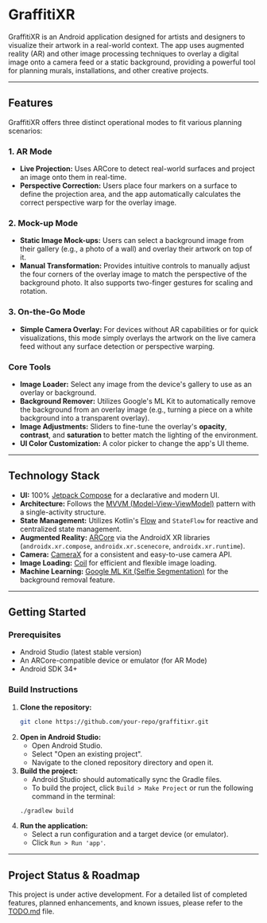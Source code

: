 # GraffitiXR

GraffitiXR is an Android application designed for artists and designers to visualize their artwork in a real-world context. The app uses augmented reality (AR) and other image processing techniques to overlay a digital image onto a camera feed or a static background, providing a powerful tool for planning murals, installations, and other creative projects.

---

## Features

GraffitiXR offers three distinct operational modes to fit various planning scenarios:

### 1. **AR Mode**
-   **Live Projection:** Uses ARCore to detect real-world surfaces and project an image onto them in real-time.
-   **Perspective Correction:** Users place four markers on a surface to define the projection area, and the app automatically calculates the correct perspective warp for the overlay image.

### 2. **Mock-up Mode**
-   **Static Image Mock-ups:** Users can select a background image from their gallery (e.g., a photo of a wall) and overlay their artwork on top of it.
-   **Manual Transformation:** Provides intuitive controls to manually adjust the four corners of the overlay image to match the perspective of the background photo. It also supports two-finger gestures for scaling and rotation.

### 3. **On-the-Go Mode**
-   **Simple Camera Overlay:** For devices without AR capabilities or for quick visualizations, this mode simply overlays the artwork on the live camera feed without any surface detection or perspective warping.

### Core Tools
-   **Image Loader:** Select any image from the device's gallery to use as an overlay or background.
-   **Background Remover:** Utilizes Google's ML Kit to automatically remove the background from an overlay image (e.g., turning a piece on a white background into a transparent overlay).
-   **Image Adjustments:** Sliders to fine-tune the overlay's **opacity**, **contrast**, and **saturation** to better match the lighting of the environment.
-   **UI Color Customization:** A color picker to change the app's UI theme.

---

## Technology Stack

-   **UI:** 100% [Jetpack Compose](https://developer.android.com/jetpack/compose) for a declarative and modern UI.
-   **Architecture:** Follows the [MVVM (Model-View-ViewModel)](https://developer.android.com/jetpack/guide) pattern with a single-activity structure.
-   **State Management:** Utilizes Kotlin's [Flow](https://developer.android.com/kotlin/flow) and `StateFlow` for reactive and centralized state management.
-   **Augmented Reality:** [ARCore](https://developers.google.com/ar) via the AndroidX XR libraries (`androidx.xr.compose`, `androidx.xr.scenecore`, `androidx.xr.runtime`).
-   **Camera:** [CameraX](https://developer.android.com/training/camerax) for a consistent and easy-to-use camera API.
-   **Image Loading:** [Coil](https://coil-kt.github.io/coil/) for efficient and flexible image loading.
-   **Machine Learning:** [Google ML Kit (Selfie Segmentation)](https://developers.google.com/ml-kit/vision/selfie-segmentation) for the background removal feature.

---

## Getting Started

### Prerequisites
-   Android Studio (latest stable version)
-   An ARCore-compatible device or emulator (for AR Mode)
-   Android SDK 34+

### Build Instructions

1.  **Clone the repository:**
    ```bash
    git clone https://github.com/your-repo/graffitixr.git
    ```
2.  **Open in Android Studio:**
    -   Open Android Studio.
    -   Select "Open an existing project".
    -   Navigate to the cloned repository directory and open it.
3.  **Build the project:**
    -   Android Studio should automatically sync the Gradle files.
    -   To build the project, click `Build > Make Project` or run the following command in the terminal:
    ```bash
    ./gradlew build
    ```
4.  **Run the application:**
    -   Select a run configuration and a target device (or emulator).
    -   Click `Run > Run 'app'`.

---

## Project Status & Roadmap

This project is under active development. For a detailed list of completed features, planned enhancements, and known issues, please refer to the [TODO.md](TODO.md) file.